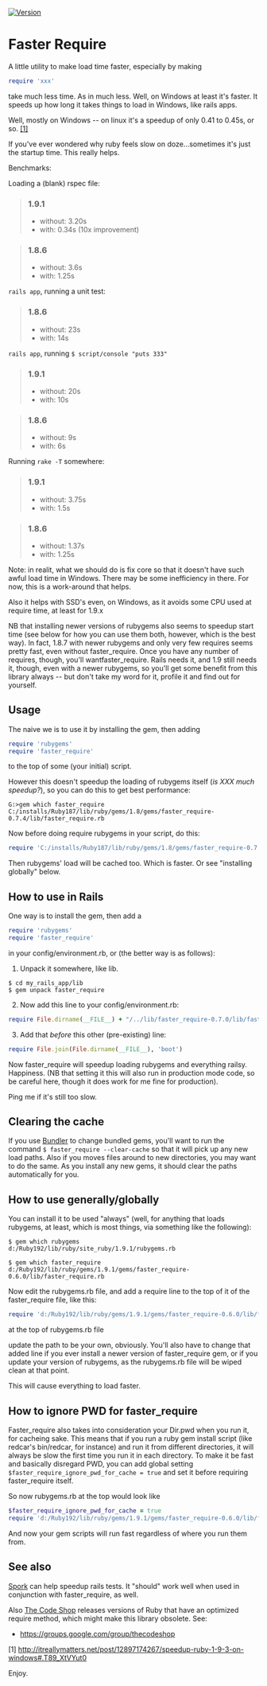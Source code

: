 [![Version     ](https://img.shields.io/gem/v/faster_require.svg?style=flat)](https://rubygems.org/gems/faster_require)

# Faster Require

A little utility to make load time faster, especially by making

```ruby
require 'xxx'
```

take much less time.  As in much less.  Well, on Windows at least it's faster.
It speeds up how long it takes things to load in Windows, like rails apps.

Well, mostly on Windows -- on linux it's a speedup of only 0.41 to 0.45s, or so. [[1]](#ref_1)

If you've ever wondered why ruby feels slow on doze...sometimes it's just the startup time.  This really helps.

Benchmarks:

Loading a (blank) rspec file:

  > ### 1.9.1
  > - without: 3.20s
  > - with: 0.34s (10x improvement)

  > ### 1.8.6
  > - without: 3.6s
  > - with: 1.25s


`rails app`, running a unit test:

 > ### 1.8.6
 > - without: 23s
 > - with: 14s

`rails app`, running `$ script/console "puts 333"`

  > ### 1.9.1
  > - without: 20s
  > -  with: 10s

  > ### 1.8.6
  > - without: 9s
  > - with: 6s

Running `rake -T` somewhere:

  > ### 1.9.1
  > - without: 3.75s
  > - with: 1.5s

  > ### 1.8.6
  > - without: 1.37s
  > - with:    1.25s

Note: in realit, what we should do is fix core so that it doesn't have such awful load time in Windows.  There may be some inefficiency in there.  For now, this is a work-around that helps.

Also it helps with SSD's even, on Windows, as it avoids some CPU used at require time, at least for 1.9.x

NB that installing newer versions of rubygems also seems to speedup start time (see below for how you can use them both, however, which is the best way).
In fact, 1.8.7 with newer rubygems and only very few requires seems pretty fast, even without faster_require.
Once you have any number of requires, though, you'll wantfaster_require.
Rails needs it, and 1.9 still needs it, though, even with a newer rubygems, so you'll get some benefit from this library always -- but don't take my word for it, profile it and find out for yourself.

## Usage

The naive we is to use it by installing the gem, then adding

```ruby
require 'rubygems'
require 'faster_require'
```

to the top of some (your initial) script.

However this doesn't speedup the loading of rubygems itself (_is XXX much speedup?_), so you can do this to get best performance:

```console
G:>gem which faster_require
C:/installs/Ruby187/lib/ruby/gems/1.8/gems/faster_require-0.7.4/lib/faster_require.rb
```

Now before doing require rubygems in your script, do this:

```ruby
require 'C:/installs/Ruby187/lib/ruby/gems/1.8/gems/faster_require-0.7.4/lib/faster_require.rb'
```

Then rubygems' load will be cached too. Which is faster.  Or see "installing globally" below.

## How to use in Rails

One way is to install the gem, then add a

```ruby
require 'rubygems'
require 'faster_require'
```

in your config/environment.rb, or (the better way is as follows):

1. Unpack it somewhere, like lib.
```console
$ cd my_rails_app/lib
$ gem unpack faster_require
```

2. Now add this line to your config/environment.rb:
```ruby
require File.dirname(__FILE__) + "/../lib/faster_require-0.7.0/lib/faster_require" # faster speeds all around...make sure to update it to whatever version number you fetched though.
```

3. Add that *before* this other (pre-existing) line:
```ruby
require File.join(File.dirname(__FILE__), 'boot')
```

Now faster_require will speedup loading rubygems and everything railsy. Happiness.  (NB that setting it this will also run in production mode code, so be careful here, though it does work for me fine for production).

Ping me if it's still too slow.

## Clearing the cache

If you use [Bundler](https://github.com/bundler/bundler) to change bundled gems, you'll want to run the command `$ faster_require --clear-cache` so that it will pick up any new load paths.  Also if you moves files around to new directories, you may want to do the same.
As you install any new gems, it should clear the paths automatically for you.

## How to use generally/globally

You can install it to be used "always" (well, for anything that loads rubygems, at least, which is most things, via something like the following):

```console
$ gem which rubygems
d:/Ruby192/lib/ruby/site_ruby/1.9.1/rubygems.rb

$ gem which faster_require
d:/Ruby192/lib/ruby/gems/1.9.1/gems/faster_require-0.6.0/lib/faster_require.rb
```

Now edit the rubygems.rb file, and add a require line to the top of it of the faster_require file, like this:

```ruby
require 'd:/Ruby192/lib/ruby/gems/1.9.1/gems/faster_require-0.6.0/lib/faster_require.rb'
```

at the top of rubygems.rb file

update the path to be your own, obviously. You'll also have to change that added line if
you ever install a newer version of faster_require gem, or if you update your version of rubygems,
as the rubygems.rb file will be wiped clean at that point.

This will cause everything to load faster.

## How to ignore PWD for faster_require

Faster_require also takes into consideration your Dir.pwd when you run it, for cacheing sake.
This means that if you run a ruby gem install script (like redcar's bin/redcar, for instance) and run it from different directories, it will always
be slow the first time you run it in each directory.
To make it be fast and basically disregard PWD, you can add global setting `$faster_require_ignore_pwd_for_cache = true`
and set it before requiring faster_require itself.

So now rubygems.rb at the top would look like
```ruby
$faster_require_ignore_pwd_for_cache = true
require 'd:/Ruby192/lib/ruby/gems/1.9.1/gems/faster_require-0.6.0/lib/faster_require.rb'
```

And now your gem scripts will run fast regardless of where you run them from.

## See also

[Spork](https://github.com/sporkrb/spork) can help speedup rails tests.  It "should" work well when used in conjunction with faster_require, as well.

Also [The Code Shop](http://thecodeshop.github.com) releases versions of Ruby that have an optimized require method, which might make this library obsolete. See:

* https://groups.google.com/group/thecodeshop

[1] <a name="ref_1"></a> http://itreallymatters.net/post/12897174267/speedup-ruby-1-9-3-on-windows#.T89_XtVYut0

Enjoy.
